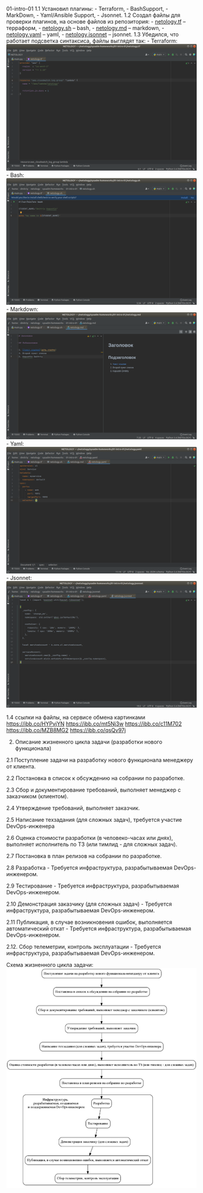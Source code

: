 01-intro-01
1.1 Установил плагины:
    - Terraform,
    - BashSupport,
    - MarkDown,
    - Yaml/Ansible Support,
    - Jsonnet.
1.2 Создал файлы для проверки плагинов, на основе файлов из репозитория:
    - [netology.tf](netology.tf) – терраформ,
    - [netology.sh](netology.sh) – bash,
    - [netology.md](netology.md) – markdown, 
    - [netology.yaml](netology.yaml) – yaml,
    - [netology.jsonnet](netology.jsonnet) – jsonnet.
1.3 Убедился, что работает подсветка синтаксиса, файлы выглядят так:
    - Terraform: ![Терраформ](img/Dmitriy_Kapustin_tf.png)
    - Bash: ![bahs](img/Dmitriy_Kapustin_sh.png)
    - Markdown: ![markdown](img/Dmitriy_Kapustin_md.png)
    - Yaml: ![Yaml](img/Dmitriy_Kapustin_yaml.png)
    - Jsonnet: ![Jsonnet](img/Dmitriy_Kapustin_jsonnet.png)

1.4 ссылки на файлы, на сервисе обмена картинками
https://ibb.co/HYPvjYN
https://ibb.co/mt5Nj3w
https://ibb.co/c11M702
https://ibb.co/MZB8MG2
https://ibb.co/qsQv97j

2. Описание жизненного цикла задачи (разработки нового функционала)

2.1  Поступление задачи на разработку нового функционала менеджеру от клиента.

2.2  Постановка в список к обсуждению на собрании по разработке.

2.3  Сбор и документирование требований, выполняет менеджер с заказчиком (клиентом).

2.4  Утверждение требований, выполняет заказчик.

2.5  Написание техзадания (для сложных задач), требуется участие DevOps-инженера

2.6  Оценка стоимости разработки (в человеко-часах или днях), выполняет исполнитель по ТЗ (или тимлид - для сложных задач).

2.7  Постановка в план релизов на собрании по разработке.

2.8  Разработка - Требуется инфраструктура, разрабытываемая DevOps-инженером.

2.9  Тестирование - Требуется инфраструктура, разрабытываемая DevOps-инженером.

2.10 Демонстрация заказчику (для сложных задач) - Требуется инфраструктура, разрабытываемая DevOps-инженером.

2.11 Публикация, в случае возникновения ошибок, выполняется автоматический откат - Требуется инфраструктура, разрабытываемая DevOps-инженером.

2.12. Сбор телеметрии, контроль эксплуатации - Требуется инфраструктура, разрабытываемая DevOps-инженером.

Схема жизненного цикла задачи: ![Схема Жизненного цикла задачи](img/homeworks_01.png)